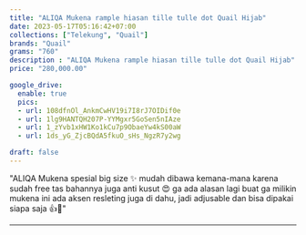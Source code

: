 ```yaml
---
title: "ALIQA Mukena rample hiasan tille tulle dot Quail Hijab"
date: 2023-05-17T05:16:42+07:00
collections: ["Telekung", "Quail"]
brands: "Quail"
grams: "760"
description : "ALIQA Mukena rample hiasan tille tulle dot Quail Hijab"
price: "280,000.00"

google_drive:
  enable: true
  pics:
  - url: 108dfnOl_AnkmCwHV19i7I8rJ7OIDif0e
  - url: 1lg9HANTQH207P-YYMgxr5GoSen5nIAze
  - url: 1_zYvb1xHW1Ko1kCu7p9ObaeYw4kS00aW
  - url: 1ds_yG_ZjcBQdA5fkuO_sHs_NgzR7y2wg

draft: false
---
```


"ALIQA
Mukena spesial big size ✨ mudah dibawa kemana-mana karena sudah free tas 
bahannya juga anti kusut 😍  ga ada alasan lagi buat ga milikin mukena ini 
ada aksen resleting juga di dahu, jadi adjusable dan bisa dipakai siapa saja 👍🥰"

----    
  

